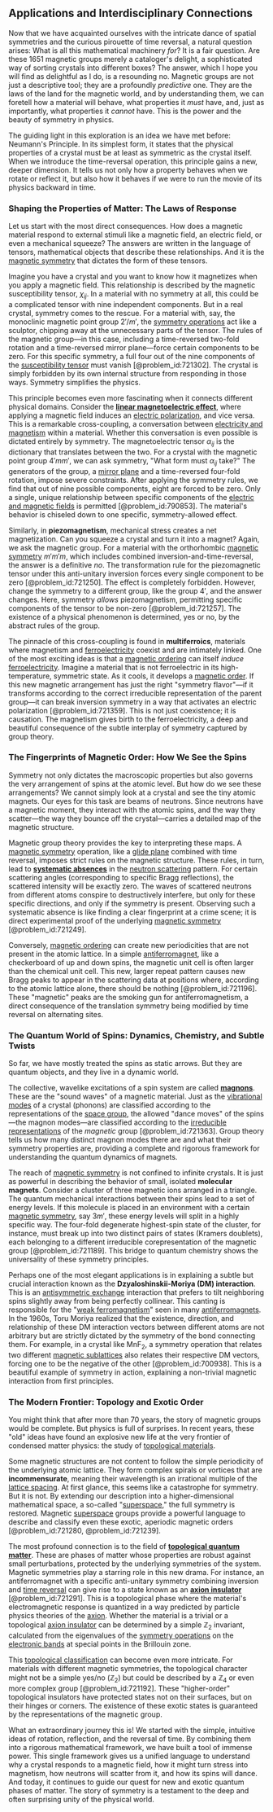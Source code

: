 ## Applications and Interdisciplinary Connections

Now that we have acquainted ourselves with the intricate dance of spatial symmetries and the curious pirouette of time reversal, a natural question arises: What is all this mathematical machinery *for*? It is a fair question. Are these 1651 magnetic groups merely a cataloger's delight, a sophisticated way of sorting crystals into different boxes? The answer, which I hope you will find as delightful as I do, is a resounding no. Magnetic groups are not just a descriptive tool; they are a profoundly *predictive* one. They are the laws of the land for the magnetic world, and by understanding them, we can foretell how a material will behave, what properties it *must* have, and, just as importantly, what properties it *cannot* have. This is the power and the beauty of symmetry in physics.

The guiding light in this exploration is an idea we have met before: Neumann's Principle. In its simplest form, it states that the physical properties of a crystal must be at least as symmetric as the crystal itself. When we introduce the time-reversal operation, this principle gains a new, deeper dimension. It tells us not only how a property behaves when we rotate or reflect it, but also how it behaves if we were to run the movie of its physics backward in time.

### Shaping the Properties of Matter: The Laws of Response

Let us start with the most direct consequences. How does a magnetic material respond to external stimuli like a magnetic field, an electric field, or even a mechanical squeeze? The answers are written in the language of tensors, mathematical objects that describe these relationships. And it is the [magnetic symmetry](@article_id:186085) that dictates the form of these tensors.

Imagine you have a crystal and you want to know how it magnetizes when you apply a magnetic field. This relationship is described by the magnetic susceptibility tensor, $\chi_{ij}$. In a material with no symmetry at all, this could be a complicated tensor with nine independent components. But in a real crystal, symmetry comes to the rescue. For a material with, say, the monoclinic magnetic point group $2'/m'$, the [symmetry operations](@article_id:142904) act like a sculptor, chipping away at the unnecessary parts of the tensor. The rules of the magnetic group—in this case, including a time-reversed two-fold rotation and a time-reversed mirror plane—force certain components to be zero. For this specific symmetry, a full four out of the nine components of the [susceptibility tensor](@article_id:189006) must vanish [@problem_id:721302]. The crystal is simply forbidden by its own internal structure from responding in those ways. Symmetry simplifies the physics.

This principle becomes even more fascinating when it connects different physical domains. Consider the **[linear magnetoelectric effect](@article_id:203611)**, where applying a magnetic field induces an [electric polarization](@article_id:140981), and vice versa. This is a remarkable cross-coupling, a conversation between [electricity and magnetism](@article_id:184104) within a material. Whether this conversation is even possible is dictated entirely by symmetry. The magnetoelectric tensor $\alpha_{ij}$ is the dictionary that translates between the two. For a crystal with the magnetic point group $4'mm'$, we can ask symmetry, "What form must $\alpha_{ij}$ take?" The generators of the group, a [mirror plane](@article_id:147623) and a time-reversed four-fold rotation, impose severe constraints. After applying the symmetry rules, we find that out of nine possible components, eight are forced to be zero. Only a single, unique relationship between specific components of the [electric and magnetic fields](@article_id:260853) is permitted [@problem_id:790853]. The material's behavior is chiseled down to one specific, symmetry-allowed effect.

Similarly, in **piezomagnetism**, mechanical stress creates a net magnetization. Can you squeeze a crystal and turn it into a magnet? Again, we ask the magnetic group. For a material with the orthorhombic [magnetic symmetry](@article_id:186085) $m'm'm$, which includes combined inversion-and-time-reversal, the answer is a definitive *no*. The transformation rule for the piezomagnetic tensor under this anti-unitary inversion forces every single component to be zero [@problem_id:721250]. The effect is completely forbidden. However, change the symmetry to a different group, like the group $4'$, and the answer changes. Here, symmetry *allows* piezomagnetism, permitting specific components of the tensor to be non-zero [@problem_id:721257]. The existence of a physical phenomenon is determined, yes or no, by the abstract rules of the group.

The pinnacle of this cross-coupling is found in **multiferroics**, materials where magnetism and [ferroelectricity](@article_id:143740) coexist and are intimately linked. One of the most exciting ideas is that a [magnetic ordering](@article_id:142712) can itself *induce* [ferroelectricity](@article_id:143740). Imagine a material that is not ferroelectric in its high-temperature, symmetric state. As it cools, it develops a [magnetic order](@article_id:161351). If this new magnetic arrangement has just the right "symmetry flavor"—if it transforms according to the correct irreducible representation of the parent group—it can break inversion symmetry in a way that activates an electric polarization [@problem_id:721359]. This is not just coexistence; it is causation. The magnetism gives birth to the ferroelectricity, a deep and beautiful consequence of the subtle interplay of symmetry captured by group theory.

### The Fingerprints of Magnetic Order: How We See the Spins

Symmetry not only dictates the macroscopic properties but also governs the very arrangement of spins at the atomic level. But how do we see these arrangements? We cannot simply look at a crystal and see the tiny atomic magnets. Our eyes for this task are beams of neutrons. Since neutrons have a magnetic moment, they interact with the atomic spins, and the way they scatter—the way they bounce off the crystal—carries a detailed map of the magnetic structure.

Magnetic group theory provides the key to interpreting these maps. A [magnetic symmetry](@article_id:186085) operation, like a [glide plane](@article_id:268918) combined with time reversal, imposes strict rules on the magnetic structure. These rules, in turn, lead to **[systematic absences](@article_id:142496)** in the [neutron scattering](@article_id:142341) pattern. For certain scattering angles (corresponding to specific Bragg reflections), the scattered intensity will be exactly zero. The waves of scattered neutrons from different atoms conspire to destructively interfere, but only for these specific directions, and only if the symmetry is present. Observing such a systematic absence is like finding a clear fingerprint at a crime scene; it is direct experimental proof of the underlying [magnetic symmetry](@article_id:186085) [@problem_id:721249].

Conversely, [magnetic ordering](@article_id:142712) can create new periodicities that are not present in the atomic lattice. In a simple [antiferromagnet](@article_id:136620), like a checkerboard of up and down spins, the magnetic unit cell is often larger than the chemical unit cell. This new, larger repeat pattern causes new Bragg peaks to appear in the scattering data at positions where, according to the atomic lattice alone, there should be nothing [@problem_id:721196]. These "magnetic" peaks are the smoking gun for antiferromagnetism, a direct consequence of the translation symmetry being modified by time reversal on alternating sites.

### The Quantum World of Spins: Dynamics, Chemistry, and Subtle Twists

So far, we have mostly treated the spins as static arrows. But they are quantum objects, and they live in a dynamic world.

The collective, wavelike excitations of a spin system are called **[magnons](@article_id:139315)**. These are the "sound waves" of a magnetic material. Just as the [vibrational modes](@article_id:137394) of a crystal (phonons) are classified according to the representations of the [space group](@article_id:139516), the allowed "dance moves" of the spins—the magnon modes—are classified according to the [irreducible representations](@article_id:137690) of the *magnetic* group [@problem_id:721363]. Group theory tells us how many distinct magnon modes there are and what their symmetry properties are, providing a complete and rigorous framework for understanding the quantum dynamics of magnets.

The reach of [magnetic symmetry](@article_id:186085) is not confined to infinite crystals. It is just as powerful in describing the behavior of small, isolated **molecular magnets**. Consider a cluster of three magnetic ions arranged in a triangle. The quantum mechanical interactions between their spins lead to a set of energy levels. If this molecule is placed in an environment with a certain [magnetic symmetry](@article_id:186085), say $3m'$, these energy levels will split in a highly specific way. The four-fold degenerate highest-spin state of the cluster, for instance, must break up into two distinct pairs of states (Kramers doublets), each belonging to a different irreducible corepresentation of the magnetic group [@problem_id:721189]. This bridge to quantum chemistry shows the universality of these symmetry principles.

Perhaps one of the most elegant applications is in explaining a subtle but crucial interaction known as the **Dzyaloshinskii-Moriya (DM) interaction**. This is an [antisymmetric exchange](@article_id:137835) interaction that prefers to tilt neighboring spins slightly away from being perfectly collinear. This canting is responsible for the "[weak ferromagnetism](@article_id:143753)" seen in many [antiferromagnets](@article_id:138792). In the 1960s, Toru Moriya realized that the existence, direction, and relationship of these DM interaction vectors between different atoms are not arbitrary but are strictly dictated by the symmetry of the bond connecting them. For example, in a crystal like MnF$_2$, a symmetry operation that relates two different [magnetic sublattices](@article_id:262982) also relates their respective DM vectors, forcing one to be the negative of the other [@problem_id:700938]. This is a beautiful example of symmetry in action, explaining a non-trivial magnetic interaction from first principles.

### The Modern Frontier: Topology and Exotic Order

You might think that after more than 70 years, the story of magnetic groups would be complete. But physics is full of surprises. In recent years, these "old" ideas have found an explosive new life at the very frontier of condensed matter physics: the study of [topological materials](@article_id:141629).

Some magnetic structures are not content to follow the simple periodicity of the underlying atomic lattice. They form complex spirals or vortices that are **incommensurate**, meaning their wavelength is an irrational multiple of the [lattice spacing](@article_id:179834). At first glance, this seems like a catastrophe for symmetry. But it is not. By extending our description into a higher-dimensional mathematical space, a so-called "[superspace](@article_id:154911)," the full symmetry is restored. Magnetic [superspace](@article_id:154911) groups provide a powerful language to describe and classify even these exotic, aperiodic magnetic orders [@problem_id:721280, @problem_id:721239].

The most profound connection is to the field of **[topological quantum matter](@article_id:158242)**. These are phases of matter whose properties are robust against small perturbations, protected by the underlying symmetries of the system. Magnetic symmetries play a starring role in this new drama. For instance, an antiferromagnet with a specific anti-unitary symmetry combining inversion and [time reversal](@article_id:159424) can give rise to a state known as an **[axion insulator](@article_id:145007)** [@problem_id:721291]. This is a topological phase where the material's electromagnetic response is quantized in a way predicted by particle physics theories of the [axion](@article_id:156014). Whether the material is a trivial or a topological [axion insulator](@article_id:145007) can be determined by a simple $\mathbb{Z}_2$ invariant, calculated from the eigenvalues of the [symmetry operations](@article_id:142904) on the [electronic bands](@article_id:174841) at special points in the Brillouin zone.

This [topological classification](@article_id:154035) can become even more intricate. For materials with different magnetic symmetries, the topological character might not be a simple yes/no ($\mathbb{Z}_2$) but could be described by a $\mathbb{Z}_4$ or even more complex group [@problem_id:721192]. These "higher-order" topological insulators have protected states not on their surfaces, but on their hinges or corners. The existence of these exotic states is guaranteed by the representations of the magnetic group.

What an extraordinary journey this is! We started with the simple, intuitive ideas of rotation, reflection, and the reversal of time. By combining them into a rigorous mathematical framework, we have built a tool of immense power. This single framework gives us a unified language to understand why a crystal responds to a magnetic field, how it might turn stress into magnetism, how neutrons will scatter from it, and how its spins will dance. And today, it continues to guide our quest for new and exotic quantum phases of matter. The story of symmetry is a testament to the deep and often surprising unity of the physical world.